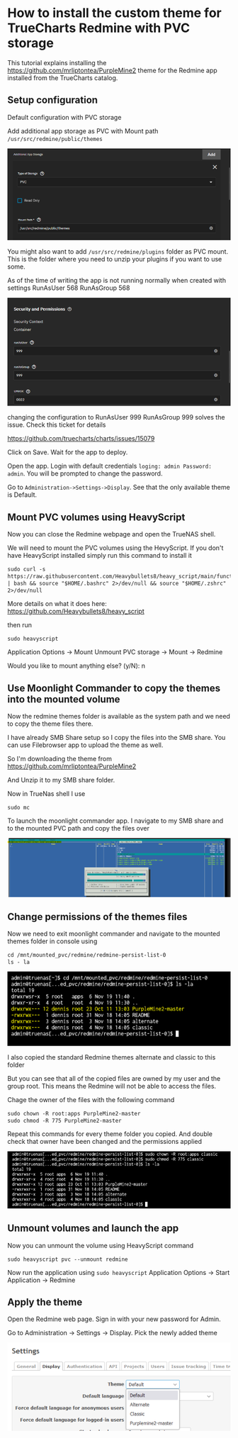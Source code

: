 # How to install the custom theme for TrueCharts Redmine with PVC storage

This tutorial explains installing the https://github.com/mrliptontea/PurpleMine2 theme for the Redmine app installed from the TrueCharts catalog. 

## Setup configuration
Default configuration with PVC storage

Add additional app storage as PVC with Mount path `/usr/src/redmine/public/themes`


![image](img/image1.png)

You might also want to add `/usr/src/redmine/plugins` folder as PVC mount. This is the folder where you need to unzip your plugins if you want to use some.


As of the time of writing the app is not running normally when created with settings RunAsUser 568 RunAsGroup 568


![image](img/image2.png)


changing the configuration to RunAsUser 999 RunAsGroup 999 solves the issue. Check this ticket for details


https://github.com/truecharts/charts/issues/15079


Click on Save. Wait for the app to deploy.


Open the app. Login with default credentials `loging: admin Password: admin`. You will be prompted to change the password.


Go to `Administration->Settings->Display`. See that the only available theme is Default.

## Mount PVC volumes using HeavyScript
Now you can close the Redmine webpage and open the TrueNAS shell. 


We will need to mount the PVC volumes using the HevyScript. If you don't have HeavyScript installed simply run this command to install it


```
sudo curl -s https://raw.githubusercontent.com/Heavybullets8/heavy_script/main/functions/deploy.sh | bash && source "$HOME/.bashrc" 2>/dev/null && source "$HOME/.zshrc" 2>/dev/null
```


More details on what it does here: https://github.com/Heavybullets8/heavy_script


then run 

```
sudo heavyscript
```
Application Options -> Mount Unmount PVC storage -> Mount -> Redmine

Would you like to mount anything else? (y/N): n

## Use Moonlight Commander to copy the themes into the mounted volume

Now the redmine themes folder is available as the system path and we need to copy the theme files there.

I have already SMB Share setup so I copy the files into the SMB share. You can use Filebrowser app to upload the theme as well.

So I'm downloading the theme from https://github.com/mrliptontea/PurpleMine2

And Unzip it to my SMB share folder.

Now in TrueNas shell I use 
```
sudo mc
```
To launch the moonlight commander app. I navigate to my SMB share and to the mounted PVC path and copy the files over

![image](img/image3.png)


## Change permissions of the themes files
Now we need to exit moonlight commander and navigate to the mounted themes folder in console using

```
cd /mnt/mounted_pvc/redmine/redmine-persist-list-0
ls - la
```
![image](img/image4.png)


I also copied the standard Redmine themes alternate and classic to this folder

But you can see that all of the copied files are owned by my user and the group root. This means the Redmine will not be able to access the files. 

Chage the owner of the files with the following command

```
sudo chown -R root:apps PurpleMine2-master
sudo chmod -R 775 PurpleMine2-master 
```
Repeat this commands for every theme folder you copied. And double check that owner have been changed and the permissions applied

![image](img/image5.png)

## Unmount volumes and launch the app
Now you can unmount the volume using HeavyScript command
```
sudo heavyscript pvc --unmount redmine
```
Now run the application using `sudo heavyscript` Application Options -> Start Application -> Redmine

## Apply the theme

Open the Redmine web page. Sign in with your new password for Admin. 

Go to Administration -> Settings -> Display. Pick the newly added theme

![image](img/image6.png)

